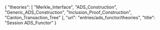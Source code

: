 {
    "theories": [
        "Merkle_Interface",
        "ADS_Construction",
        "Generic_ADS_Construction",
        "Inclusion_Proof_Construction",
        "Canton_Transaction_Tree"
    ],
    "url": "entries/ads_functor/theories",
    "title": "Session ADS_Functor"
}